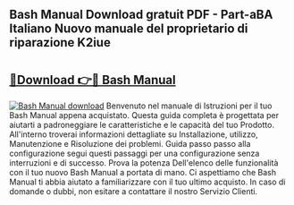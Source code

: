 ## Bash Manual Download gratuit PDF - Part-aBA Italiano Nuovo manuale del proprietario di riparazione K2iue

# <h2><a href="http://dfgcgju.blite.top/?on=Bash+Manual">🔗Download 👉🔴 Bash Manual</a></h2>

[![Bash Manual download](https://i.imgur.com/lujVjoI.png)](http://dfgcgju.blite.top/?on=Bash+Manual)
Benvenuto nel manuale di Istruzioni per il tuo Bash Manual appena acquistato. Questa guida completa è progettata per aiutarti a padroneggiare le caratteristiche e le capacità del tuo Prodotto. All'interno troverai informazioni dettagliate su Installazione, utilizzo, Manutenzione e Risoluzione dei problemi. Guida passo passo alla configurazione segui questi passaggi per una configurazione senza interruzioni e di successo. Prova la potenza Dell'elenco delle funzionalità con il tuo nuovo Bash Manual a portata di mano. Ci aspettiamo che Bash Manual ti abbia aiutato a familiarizzare con il tuo ultimo acquisto. In caso di domande o dubbi, non esitare a contattare il nostro Servizio Clienti.

